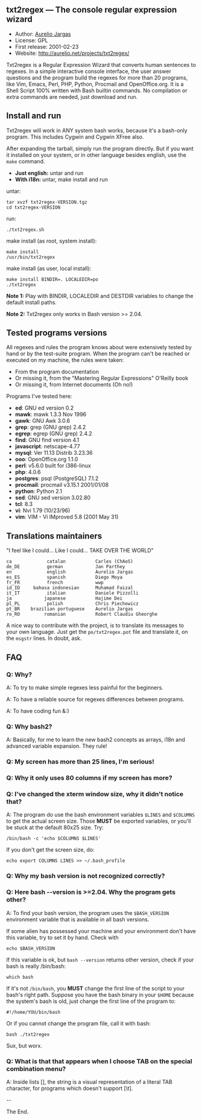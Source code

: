 ## txt2regex — The console regular expression wizard

- Author: [Aurelio Jargas](http://aurelio.net/about.html)
- License: GPL
- First release: 2001-02-23
- Website: http://aurelio.net/projects/txt2regex/

Txt2regex is a Regular Expression Wizard that converts human sentences
to regexes. In a simple interactive console interface, the user answer
questions and the program build the regexes for more than 20 programs,
like Vim, Emacs, Perl, PHP, Python, Procmail and OpenOffice.org. It is
a Shell Script 100% written with Bash builtin commands. No compilation
or extra commands are needed, just download and run.


## Install and run

Txt2regex will work in ANY system bash works, because it's a bash-only
program. This includes Cygwin and Cygwin XFree also.

After expanding the tarball, simply run the program directly.
But if you want it installed on your system, or in other language besides
english, use the `make` command.

- **Just english:** untar and run
- **With i18n:** untar, make install and run

untar:

    tar xvzf txt2regex-VERSION.tgz
    cd txt2regex-VERSION

run:

    ./txt2regex.sh

make install (as root, system install):

    make install
    /usr/bin/txt2regex

make install (as user, local install):

    make install BINDIR=. LOCALEDIR=po
    ./txt2regex

**Note 1:** Play with BINDIR, LOCALEDIR and DESTDIR variables to
change the default install paths.

**Note 2:** Txt2regex only works in Bash version >= 2.04.


## Tested programs versions 

All regexes and rules the program knows about were extensively tested
by hand or by the test-suite program. When the program can't be
reached or executed on my machine, the rules were taken:

- From the program documentation
- Or missing it, from the "Mastering Regular Expressions" O'Reilly book
- Or missing it, from Internet documents (Oh no!)

Programs I've tested here:

- **ed**: GNU ed version 0.2
- **mawk**: mawk 1.3.3 Nov 1996
- **gawk**: GNU Awk 3.0.6
- **grep**: grep (GNU grep) 2.4.2
- **egrep**: egrep (GNU grep) 2.4.2
- **find**: GNU find version 4.1
- **javascript**: netscape-4.77
- **mysql**: Ver 11.13 Distrib 3.23.36
- **ooo**: OpenOffice.org 1.1.0
- **perl**: v5.6.0 built for i386-linux
- **php**: 4.0.6
- **postgres**: psql (PostgreSQL) 7.1.2
- **procmail**: procmail v3.15.1 2001/01/08
- **python**: Python 2.1
- **sed**: GNU sed version 3.02.80
- **tcl**: 8.3
- **vi**: Nvi 1.79 (10/23/96)
- **vim**: VIM - Vi IMproved 5.8 (2001 May 31)


## Translations maintainers

"I feel like I could... Like I could... TAKE OVER THE WORLD"

    ca             catalan           Carles (ChAoS)
    de_DE          german            Jan Parthey
    en             english           Aurelio Jargas
    es_ES          spanish           Diego Moya
    fr_FR          french            wwp
    id_ID     bahasa indonesian      Muhamad Faizal
    it_IT          italian           Daniele Pizzolli
    ja            japanese           Hajime Dei
    pl_PL          polish            Chris Piechowicz
    pt_BR    brazilian portuguese    Aurelio Jargas
    ro_RO         romanian           Robert Claudiu Gheorghe

A nice way to contribute with the project, is to translate its
messages to your own language. Just get the `po/txt2regex.pot`
file and translate it, on the `msgstr` lines. In doubt, ask.


## FAQ 

### Q: Why?

A: To try to make simple regexes less painful for the beginners.

A: To have a reliable source for regexes differences between programs.

A: To have coding fun &:)

### Q: Why bash2?

A: Basically, for me to learn the new bash2 concepts as arrays, i18n
and advanced variable expansion. They rule!

### Q: My screen has more than 25 lines, I'm serious!
### Q: Why it only uses 80 columns if my screen has more?
### Q: I've changed the xterm window size, why it didn't notice that?

A: The program do use the bash environment variables `$LINES` and
`$COLUMNS` to get the actual screen size. Those **MUST** be exported
variables, or you'll be stuck at the default 80x25 size. Try:

    /bin/bash -c 'echo $COLUMNS $LINES'

If you don't get the screen size, do:

    echo export COLUMNS LINES >> ~/.bash_profile

### Q: Why my bash version is not recognized correctly?
### Q: Here bash --version is >=2.04. Why the program gets other?

A: To find your bash version, the program uses the `$BASH_VERSION`
environment variable that is available in all bash versions.

If some alien has possessed your machine and your environment
don't have this variable, try to set it by hand. Check with

    echo $BASH_VERSION

If this variable is ok, but `bash --version` returns other
version, check if your bash is really /bin/bash:

    which bash

If it's not `/bin/bash`, you **MUST** change the first line
of the script to your bash's right path. Suppose you have the
bash binary in your `$HOME` because the system's bash is old,
just change the first line of the program to:

    #!/home/YOU/bin/bash

Or if you cannot change the program file, call it with bash:

    bash ./txt2regex

Sux, but worx.

### Q: What is that <TAB> that appears when I choose TAB on the special combination menu?
	
A: Inside lists [], the <TAB> string is a visual representation of
a literal TAB character, for programs which doesn't support [\t].

--

The End.
